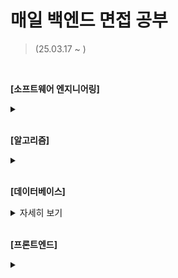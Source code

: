 # 매일 백엔드 면접 공부
> (25.03.17 ~ )
> 
<br/>

**[소프트웨어 엔지니어링]**
<details>
 <summary></summary>
  <p>
   
  </p>
</details>

<br/>

**[알고리즘]**
<details>
 <summary></summary>
  <p>
   
  </p>
</details>

<br/>

**[데이터베이스]**
<details>
 <summary>자세히 보기</summary>
  <p>
  - SQL (Structure Query Language) : 데이터에 대한 질의 언어
   
  </p>
</details>

<br>

**[프론트엔드]**
<details>
 <summary></summary>
  <p>
   
  </p>
</details>

